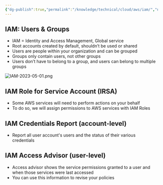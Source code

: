 ```yaml
---
{"dg-publish":true,"permalink":"/knowledge/technical/cloud/aws/iam/","noteIcon":""}
---
```


## IAM: Users & Groups
- IAM = Identity and Access Management, Global service
- Root accounts created by default, shouldn’t be used or shared
- Users are people within your organization and can be grouped
- Groups only contain users, not other groups
- Users don’t have to belong to a group, and users can belong to multiple groups

![IAM-2023-05-01.png](/img/user/Attachments/IAM-2023-05-01.png)
## IAM Role for Service Account (IRSA)
- Some AWS services will need to perform actions on your behalf
- To do so, we will assign permissions to AWS services with IAM Roles
## IAM Credentials Report (account-level)
- Report all user account's users and the status of their various credentials
## IAM Access Advisor (user-level)
- Access advisor shows the service permissions granted to a user and when those services were last accessed
- You can use this information to revise your policies